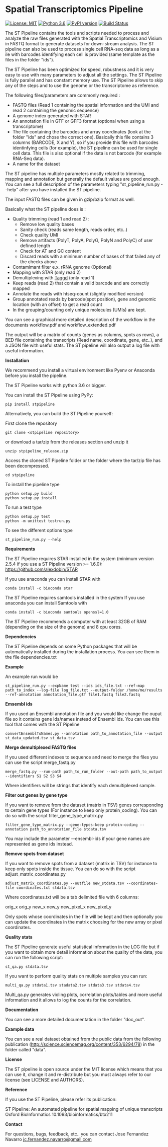 # Spatial Transcriptomics Pipeline

[![License: MIT](https://img.shields.io/badge/License-MIT-yellow.svg)](https://opensource.org/licenses/MIT)
[![Python 3.6](https://img.shields.io/badge/python-3.6-blue.svg)](https://www.python.org/downloads/release/python-360/)
[![PyPI version](https://badge.fury.io/py/stpipeline.svg)](https://badge.fury.io/py/stpipeline)
[![Build Status](https://travis-ci.org/jfnavarro/st_pipeline.svg?branch=master)](https://travis-ci.org/jfnavarro/st_pipeline)

The ST Pipeline contains the tools and scripts needed to process and analyze the raw 
files generated with the Spatial Transcriptomics and Visium in FASTQ format to generate datasets for down-stream analysis. 
The ST pipeline can also be used to process single cell RNA-seq data as long as a 
ile with barcodes identifying each cell is provided (same template as the files in the folder "ids").

The ST Pipeline has been optimized for speed, robustness and it is very easy 
to use with many parameters to adjust all the settings.
The ST Pipeline is fully parallel and has constant memory use. 
The ST Pipeline allows to skip any of the steps and to use the genome or the transcriptome as reference. 

The following files/parameters are commonly required :
- FASTQ files (Read 1 containing the spatial information and the UMI and read 2 containing the genomic sequence) 
- A genome index generated with STAR 
- An annotation file in GTF or GFF3 format (optional when using a transcriptome)
- The file containing the barcodes and array coordinates (look at the folder "ids" and chose the correct one). 
Basically this file contains 3 columns (BARCODE, X and Y), so if you provide this 
file with barcodes identinfying cells (for example), the ST pipeline can be used for single cell data. 
This file is also optional if the data is not barcode (for example RNA-Seq data).
- A name for the dataset

The ST pipeline has multiple parameters mostly related to trimming, mapping and annotation 
but generally the default values are good enough. You can see a full 
description of the parameters typing "st_pipeline_run.py --help" after you have installed the ST pipeline.

The input FASTQ files can be given in gzip/bzip format as well. 

Basically what the ST pipeline does is :
- Quality trimming (read 1 and read 2) :
	- Remove low quality bases
	- Sanity check (reads same length, reads order, etc..)
	- Check quality UMI
	- Remove artifacts (PolyT, PolyA, PolyG, PolyN and PolyC) of user defined length
	- Check for AT and GC content
	- Discard reads with a minimum number of bases of that failed any of the checks above
- Contamimant filter e.x. rRNA genome (Optional)
- Mapping with STAR (only read 2)
- Demultiplexing with [Taggd](https://github.com/SpatialTranscriptomicsResearch/taggd) (only read 1)
- Keep reads (read 2) that contain a valid barcode and are correctly mapped
- Annotate the reads with htseq-count (slightly modified version)
- Group annotated reads by barcode(spot position), gene and genomic location (with an offset) to get a read count
- In the grouping/counting only unique molecules (UMIs) are kept. 

You can see a graphical more detailed description of the workflow in the documents workflow.pdf and workflow_extended.pdf

The output will be a matrix of counts (genes as columns, spots as rows),
a BED file containing the transcripts (Read name, coordinate, gene, etc..), and a JSON
file with useful stats.
The ST pipeline will also output a log file with useful information.

**Installation**

We recommend you install a virtual environment like Pyenv or Anaconda before you install the pipeline. 

The ST Pipeline works with python 3.6 or bigger.

You can install the ST Pipeline using PyPy:

    pip install stpipeline
 
Alternatively, you can build the ST Pipeline yourself:

First clone the repository 

    git clone <stpipeline repository> 
    
or download a tar/zip from the releases section and unzip it

    unzip stpipeline_release.zip
    
Access the cloned ST Pipeline folder or the folder where the tar/zip file has been decompressed. 

    cd stpipeline

To install the pipeline type 

    python setup.py build
    python setup.py install

To run a test type

    python setup.py test
    python -m unittest testrun.py

To see the different options type 

    st_pipeline_run.py --help
    
**Requirements**

The ST Pipeline requires STAR installed in the system (minimum version 2.5.4 if you use a ST Pipeline version >= 1.6.0):
https://github.com/alexdobin/STAR

If you use anaconda you can install STAR with

    conda install -c bioconda star
    
The ST Pipeline requires samtools installed in the system
If you use anaconda you can install Samtools with

    conda install -c bioconda samtools openssl=1.0

The ST Pipeline recommends a computer with at least 32GB of RAM (depending on the size of the genome) and 8 cpu cores. 

**Dependencies** 

The ST Pipeline depends on some Python packages that will
be automatically installed during the installation process. 
You can see them in the file dependencies.txt

**Example**

An example run would be

	st_pipeline_run.py --expName test --ids ids_file.txt --ref-map path_to_index --log-file log_file.txt --output-folder /home/me/results --ref-annotation annotation_file.gtf file1.fastq file2.fastq 

**Emsembl ids**

If you used an Ensembl annotation file and you would like change
the ouput file so it contains gene Ids/names instead of Ensembl ids. 
You can use this tool that comes with the ST Pipeline

	convertEnsemblToNames.py --annotation path_to_annotation_file --output st_data_updated.tsv st_data.tsv
	
**Merge demultiplexed FASTQ files**

If you used different indexes to sequence and need to merge the files
you can use the script merge_fastq.py

	merge_fastq.py --run-path path_to_run_folder --out-path path_to_output --identifiers S1 S2 S3 S4
	
Where identifiers will be strings that identify each demultiplexed sample. 

**Filter out genes by gene type**

If you want to remove from the dataset (matrix in TSV) genes corresponding
to certain gene types (For instance to keep only protein_coding). You can do
so with the script filter_gene_type_matrix.py

	filter_gene_type_matrix.py --gene-types-keep protein-coding --annotation path_to_annotation_file stdata.tsv
	
You may include the parameter --ensembl-ids if your gene names are represented as gene ids instead.

**Remove spots from dataset**

If you want to remove spots from a dataset (matrix in TSV) for instance
to keep only spots inside the tissue. You can do so with the script adjust_matrix_coordinates.py

	adjust_matrix_coordinates.py --outfile new_stdata.tsv --coordinates-file coordinates.txt stdata.tsv
	
Where coordinates.txt will be a tab delimited file with 6 columns:

orig_x orig_y new_x new_y new_pixel_x new_pixel_y

Only spots whose coordinates in the file will be kept and then optionally you
can update the coordinates in the matrix choosing for the new array or pixel coordinates.

**Quality stats**

The ST Pipeline generate useful statistical information in the LOG file but if you
want to obtain more detail information about the quality of the data, you can run the following script:

	st_qa.py stdata.tsv 
	
If you want to perform quality stats on multiple samples you can run:

	multi_qa.py stdata1.tsv stadata2.tsv stdata3.tsv stdata4.tsv
	
Multi_qa.py generates violing plots, correlation plots/tables and more useful information and 
it allows to log the counts for the correlation.
	
**Documentation**

You can see a more detailed documentation in the folder "doc_out".

**Example data**

You can see a real dataset obtained from the public data from
the following publication (http://science.sciencemag.org/content/353/6294/78)
in the folder called "data".

**License**

The ST pipeline is open source under the MIT license which means that you can use it, 
change it and re-distribute but you must always refer to our license (see LICENSE and AUTHORS).

**Reference**

If you use the ST Pipeline, please refer its publication: 

ST Pipeline: An automated pipeline for spatial mapping of unique transcripts
Oxford BioInformatics
10.1093/bioinformatics/btx211

**Contact**

For questions, bugs, feedback, etc.. you can contact 
Jose Fernandez Navarro <jc.fernandez.navarro@gmail.com>


